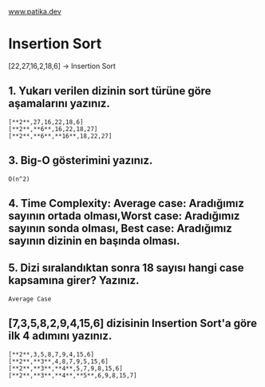 www.patika.dev

# Insertion Sort
[22,27,16,2,18,6] -> Insertion Sort
## 1. Yukarı verilen dizinin sort türüne göre aşamalarını yazınız.
```
[**2**,27,16,22,18,6] 
[**2**,**6**,16,22,18,27]
[**2**,**6**,**16**,18,22,27]
```
## 3. Big-O gösterimini yazınız.
```
O(n^2)
```
## 4. Time Complexity: Average case: Aradığımız sayının ortada olması,Worst case: Aradığımız sayının sonda olması, Best case: Aradığımız sayının dizinin en başında olması.
## 5. Dizi sıralandıktan sonra 18 sayısı hangi case kapsamına girer? Yazınız.
```
Average Case
```
## [7,3,5,8,2,9,4,15,6] dizisinin Insertion Sort'a göre ilk 4 adımını yazınız.
```
[**2**,3,5,8,7,9,4,15,6]
[**2**,**3**,4,8,7,9,5,15,6]
[**2**,**3**,**4**,5,7,9,8,15,6]
[**2**,**3**,**4**,**5**,6,9,8,15,7]
```